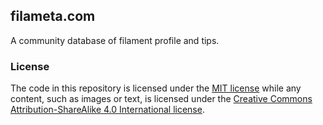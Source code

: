 ## filameta.com

A community database of filament profile and tips.

### License

The code in this repository is licensed under the [MIT license](./LICENSE) while any content, such as images or text, is licensed under the [Creative Commons Attribution-ShareAlike 4.0 International license](./docs/LICENSE).
